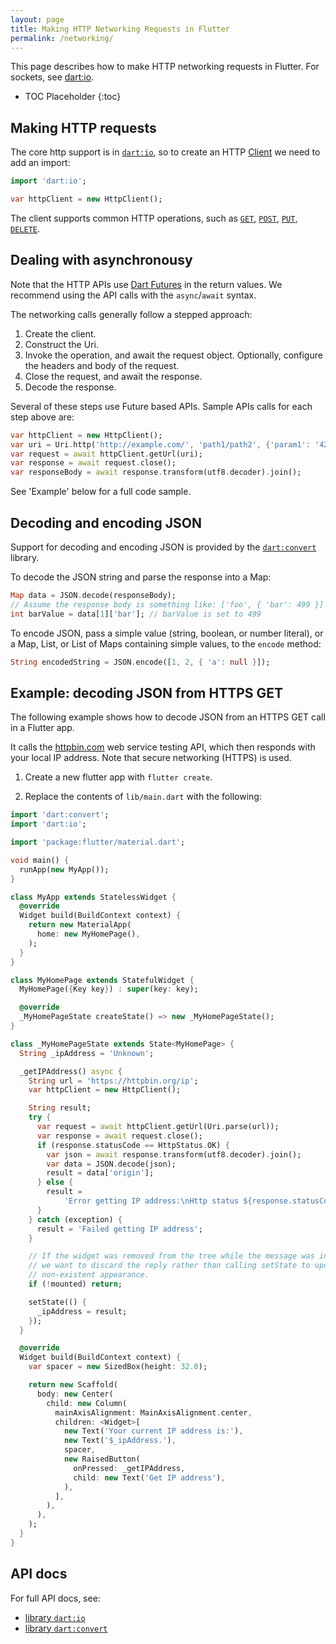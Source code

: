 ```yaml
---
layout: page
title: Making HTTP Networking Requests in Flutter
permalink: /networking/
---
```


This page describes how to make HTTP networking requests in Flutter. For
sockets, see [dart:io][dartio].

* TOC Placeholder
{:toc}

## Making HTTP requests

The core http support is in [`dart:io`][dartio], so to create an HTTP [Client][client]
we need to add an import:
<!-- skip -->
```dart
import 'dart:io';

var httpClient = new HttpClient();
```

The client supports common HTTP operations, such as [`GET`][get],
[`POST`][post], [`PUT`][put], [`DELETE`][delete].  

## Dealing with asynchronousy

Note that the HTTP APIs use [Dart
Futures](https://www.dartlang.org/tutorials/language/futures) in the return
values. We recommend using the API calls with the `async`/`await` syntax.

The networking calls generally follow a stepped approach:

1. Create the client.
2. Construct the Uri.
3. Invoke the operation, and await the request object. Optionally, configure the
   headers and body of the request.
4. Close the request, and await the response.
5. Decode the response.

Several of these steps use Future based APIs. Sample APIs calls for each step
above are:

<!--
import 'dart:convert';
import 'dart:io';

main() async {
-->
```dart
var httpClient = new HttpClient();
var uri = Uri.http('http://example.com/', 'path1/path2', {'param1': '42', 'param2': 'foo');
var request = await httpClient.getUrl(uri);
var response = await request.close();
var responseBody = await response.transform(utf8.decoder).join();
```
<!-- } -->

See 'Example' below for a full code sample.

## Decoding and encoding JSON

Support for decoding and encoding JSON is provided by the [`dart:convert`](https://docs.flutter.io/flutter/dart-convert/dart-convert-library.html) library.

To decode the JSON string and parse the response into a Map:

<!-- skip -->
```dart
Map data = JSON.decode(responseBody);
// Assume the response body is something like: ['foo', { 'bar': 499 }]
int barValue = data[1]['bar']; // barValue is set to 499
```

To encode JSON, pass a simple value (string, boolean, or number literal), or a
Map, List, or List of Maps containing simple values, to the `encode` method:

<!-- skip -->
```dart
String encodedString = JSON.encode([1, 2, { 'a': null }]);
```

## Example: decoding JSON from HTTPS GET

The following example shows how to decode JSON from an HTTPS GET call in a Flutter app.

It calls the [httpbin.com](https://httpbin.com) web service testing API,
which then responds with your local IP address. Note that secure
networking (HTTPS) is used.

1. Create a new flutter app with `flutter create`.

1. Replace the contents of `lib/main.dart` with the following:

```dart
import 'dart:convert';
import 'dart:io';

import 'package:flutter/material.dart';

void main() {
  runApp(new MyApp());
}

class MyApp extends StatelessWidget {
  @override
  Widget build(BuildContext context) {
    return new MaterialApp(
      home: new MyHomePage(),
    );
  }
}

class MyHomePage extends StatefulWidget {
  MyHomePage({Key key}) : super(key: key);

  @override
  _MyHomePageState createState() => new _MyHomePageState();
}

class _MyHomePageState extends State<MyHomePage> {
  String _ipAddress = 'Unknown';

  _getIPAddress() async {
    String url = 'https://httpbin.org/ip';
    var httpClient = new HttpClient();

    String result;
    try {
      var request = await httpClient.getUrl(Uri.parse(url));
      var response = await request.close();
      if (response.statusCode == HttpStatus.OK) {
        var json = await response.transform(utf8.decoder).join();
        var data = JSON.decode(json);
        result = data['origin'];
      } else {
        result =
            'Error getting IP address:\nHttp status ${response.statusCode}';
      }
    } catch (exception) {
      result = 'Failed getting IP address';
    }

    // If the widget was removed from the tree while the message was in flight,
    // we want to discard the reply rather than calling setState to update our
    // non-existent appearance.
    if (!mounted) return;

    setState(() {
      _ipAddress = result;
    });
  }

  @override
  Widget build(BuildContext context) {
    var spacer = new SizedBox(height: 32.0);

    return new Scaffold(
      body: new Center(
        child: new Column(
          mainAxisAlignment: MainAxisAlignment.center,
          children: <Widget>[
            new Text('Your current IP address is:'),
            new Text('$_ipAddress.'),
            spacer,
            new RaisedButton(
              onPressed: _getIPAddress,
              child: new Text('Get IP address'),
            ),
          ],
        ),
      ),
    );
  }
}

```

## API docs

For full API docs, see:

  * [library `dart:io`][dartio]
  * [library `dart:convert`][convert]

[dartio]:     https://api.dartlang.org/stable/dart-io/dart-io-library.html
[convert]:    https://docs.flutter.io/flutter/dart-convert/dart-convert-library.html
[client]:     https://api.dartlang.org/stable/dart-io/HttpClient-class.html
[get]:        https://api.dartlang.org/stable/dart-io/HttpClient/getUrl.html
[post]:       https://api.dartlang.org/stable/dart-io/HttpClient/postUrl.html
[put]:        https://api.dartlang.org/stable/dart-io/HttpClient/putUrl.html
[delete]:     https://api.dartlang.org/stable/dart-io/HttpClient/deleteUrl.html
